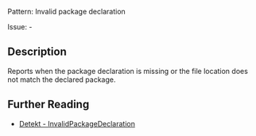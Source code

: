 Pattern: Invalid package declaration

Issue: -

## Description

Reports when the package declaration is missing or the file location does not match the declared package.

## Further Reading

* [Detekt - InvalidPackageDeclaration](https://arturbosch.github.io/detekt/naming.html#invalidpackagedeclaration)
